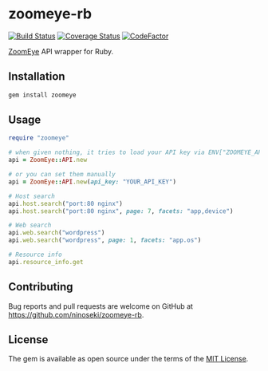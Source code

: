 # zoomeye-rb

[![Build Status](https://travis-ci.com/ninoseki/zoomeye-rb.svg?branch=master)](https://travis-ci.com/ninoseki/zoomeye-rb)
[![Coverage Status](https://coveralls.io/repos/github/ninoseki/zoomeye-rb/badge.svg?branch=master)](https://coveralls.io/github/ninoseki/zoomeye-rb?branch=master)
[![CodeFactor](https://www.codefactor.io/repository/github/ninoseki/zoomeye-rb/badge)](https://www.codefactor.io/repository/github/ninoseki/zoomeye-rb)

[ZoomEye](https://www.zoomeye.org/) API wrapper for Ruby.

## Installation

```bash
gem install zoomeye
```

## Usage

```ruby
require "zoomeye"

# when given nothing, it tries to load your API key via ENV["ZOOMEYE_API_KEY"]
api = ZoomEye::API.new

# or you can set them manually
api = ZoomEye::API.new(api_key: "YOUR_API_KEY")

# Host search
api.host.search("port:80 nginx")
api.host.search("port:80 nginx", page: 7, facets: "app,device")

# Web search
api.web.search("wordpress")
api.web.search("wordpress", page: 1, facets: "app.os")

# Resource info
api.resource_info.get
```

## Contributing

Bug reports and pull requests are welcome on GitHub at https://github.com/ninoseki/zoomeye-rb.

## License

The gem is available as open source under the terms of the [MIT License](https://opensource.org/licenses/MIT).
